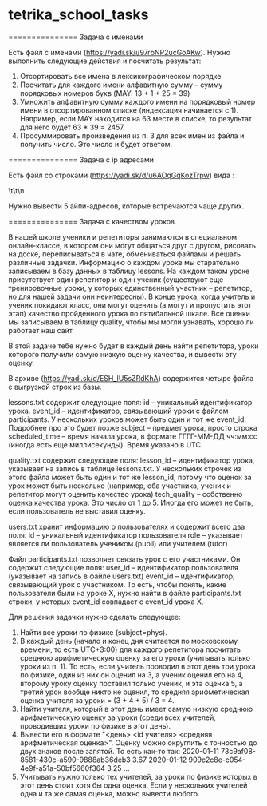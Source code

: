 # tetrika_school_tasks

===============
Задача с именами

Есть файл с именами (https://yadi.sk/i/97rbNP2ucGoAKw). Нужно выполнить следующие действия и посчитать результат:

1) Отсортировать все имена в лексикографическом порядке
2) Посчитать для каждого имени алфавитную сумму – сумму порядковых номеров букв (MAY: 13 + 1 + 25 = 39)
3) Умножить алфавитную сумму каждого имени на порядковый номер имени в отсортированном списке (индексация начинается с 1). Например, если MAY находится на 63 месте в списке, то результат для него будет 63 * 39 = 2457.
4) Просуммировать произведения из п. 3 для всех имен из файла и получить число. Это число и будет ответом.


===============
Задача с ip адресами

Есть файл со строками (https://yadi.sk/d/u6AOqGqKozTrpw) вида :

<host>\t<ip>\t<page>\n

Нужно вывести 5 айпи-адресов, которые встречаются чаще других.


===============
Задача с качеством уроков

В нашей школе ученики и репетиторы занимаются в специальном онлайн-классе, в котором они могут общаться друг с другом, рисовать на доске, переписываться в чате, обмениваться файлами и решать различные задачки. Информацию о каждом уроке мы старательно записываем в базу данных в таблицу lessons. На каждом таком уроке присутствует один репетитор и один ученик (существуют еще тренировочные уроки, у которых единственный участник – репетитор, но для нашей задачи они неинтересны). В конце урока, когда учитель и ученик покидают класс, они могут оценить (а могут и пропустить этот этап) качество пройденного урока по пятибальной шкале. Все оценки мы записываем в таблицу quality, чтобы мы могли узнавать, хорошо ли работает наш сайт.

В этой задаче тебе нужно будет в каждый день найти репетитора, уроки которого получили самую низкую оценку качества, и вывести эту оценку.

В архиве (https://yadi.sk/d/ESH_lU5sZRdKhA) содержится четыре файла с выгрузкой строк из базы.

lessons.txt содержит следующие поля:
    id – уникальный идентификатор урока.
    event_id – идентификатор, связывающий уроки с файлом participants. У нескольких уроков может быть один и тот же event_id. Подробнее про это будет позже
    subject – предмет урока, просто строка
    scheduled_time – время начала урока, в формате ГГГГ-ММ-ДД чч:мм:сс (иногда есть еще миллисекунды). Время указано в UTC.

quality.txt содержит следующие поля:
    lesson_id – идентификатор урока, указывает на запись в таблице lessons.txt. У нескольких строчек из этого файла может быть один и тот же lesson_id, потому что оценок за урок может быть несколько (например, оба участника, ученик и репетитор могут оценить качество урока)
    tech_quality – собственно оценка качества урока. Это число от 1 до 5. Иногда его может не быть, если пользователь не выставил оценку.

users.txt хранит информацию о пользователях и содержит всего два поля:
    id – уникальный идентификатор пользователя
    role – указывает является ли пользователь учеником (pupil) или учителем (tutor)

Файл participants.txt позволяет связать урок с его участниками. Он содержит следующие поля:
    user_id – идентификатор пользователя (указывает на запись в файле users.txt)
    event_id – идентификатор, связывающий урок с участником. То есть, чтобы понять, какие пользователи были на уроке Х, нужно найти в файле participants.txt строки, у которых event_id совпадает с event_id урока Х.

Для решения задачки нужно сделать следующее:
1. Найти все уроки по физике (subject=phys).
2. В каждый день (начало и конец дня считается по московскому времени, то есть UTC+3:00) для каждого репетитора посчитать среднюю арифметическую оценку за его уроки (учитывать только уроки из п. 1). То есть, если учитель проводил в этот день три урока по физике, один из них он оценил на 3, а ученик оценил его на 4, второму уроку оценку поставил только ученик, и эта оценка 5, а третий урок вообще никто не оценил, то средняя арифметическая оценка учителя за уроки = (3 + 4 + 5) / 3 = 4.
3. Найти учителя, который в этот день имеет самую низкую среднюю арифметическую оценку за уроки (среди всех учителей, проводивших уроки по физике в этот день).
4. Вывести его в формате "<день> <id учителя> <средняя арифметическая оценка>". Оценку можно округлить с точностью до двух знаков после запятой. То есть как-то так:
2020-01-11 73c9af08-8581-430c-a590-9888ab36deb3 3.67 2020-01-12 909c2c8e-c054-4e9f-a51a-50bf5660f364 3.25
...
5. Учитывать нужно только тех учителей, за уроки по физике которых в этот день стоит хотя бы одна оценка. Если у нескольких учителей одна и та же самая оценка, можно вывести любого.
